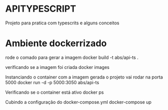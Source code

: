 # APITYPESCRIPT

Projeto para pratica com typescrits e alguns conceitos

# Ambiente dockerrizado

rode o comado para gerar a imagem
docker build -t abs/api-ts .

verificando se a imagem foi criada
docker images

Instanciando o container com a imagem gerada
o projeto vai rodar na porta 5000
docker run -d -p 5000:3050 abs/api-ts

Verificando se o container está ativo
docker ps

Cubindo a configuração do docker-compose.yml
docker-compose up
